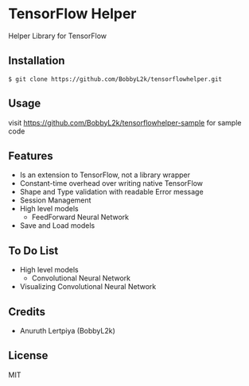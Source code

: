 # TensorFlow Helper

Helper Library for TensorFlow

## Installation

```
$ git clone https://github.com/BobbyL2k/tensorflowhelper.git
```

## Usage

visit https://github.com/BobbyL2k/tensorflowhelper-sample for sample code

## Features

* Is an extension to TensorFlow, not a library wrapper
* Constant-time overhead over writing native TensorFlow
* Shape and Type validation with readable Error message
* Session Management
* High level models
  * FeedForward Neural Network
* Save and Load models

## To Do List

* High level models
  * Convolutional Neural Network
* Visualizing Convolutional Neural Network

## Credits

* Anuruth Lertpiya (BobbyL2k)

## License

MIT